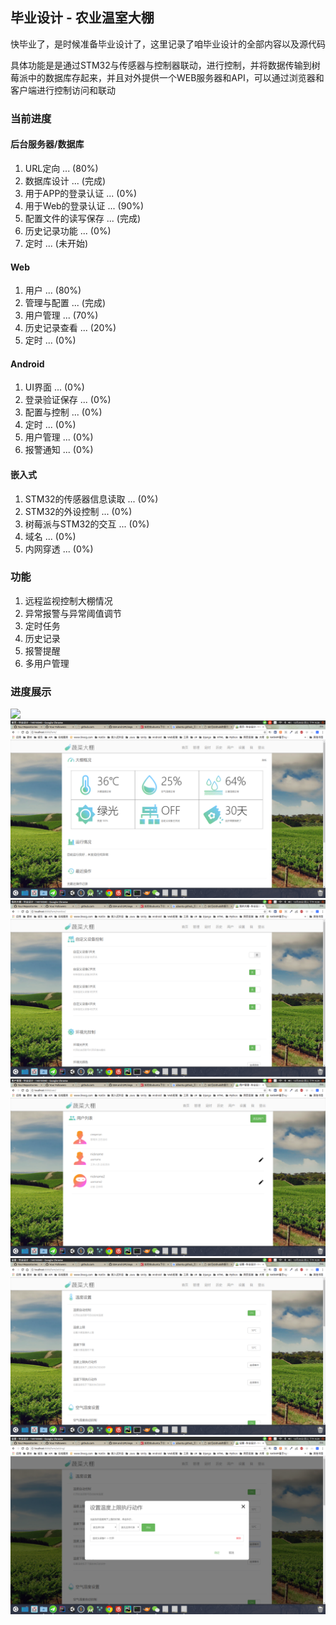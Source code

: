 ## 毕业设计 - 农业温室大棚

快毕业了，是时候准备毕业设计了，这里记录了咱毕业设计的全部内容以及源代码

具体功能是是通过STM32与传感器与控制器联动，进行控制，并将数据传输到树莓派中的数据库存起来，并且对外提供一个WEB服务器和API，可以通过浏览器和客户端进行控制访问和联动

### 当前进度
#### 后台服务器/数据库
1. URL定向 ... (80%)
2. 数据库设计 ... (完成)
3. 用于APP的登录认证 ... (0%)
4. 用于Web的登录认证 ... (90%)
4. 配置文件的读写保存 ... (完成)
5. 历史记录功能 ... (0%)
6. 定时 ... (未开始)

#### Web
1. 用户 ... (80%)
2. 管理与配置 ... (完成)
3. 用户管理 ... (70%)
4. 历史记录查看 ... (20%)
5. 定时 ... (0%)

#### Android
1. UI界面 ... (0%)
2. 登录验证保存 ... (0%)
3. 配置与控制 ... (0%)
4. 定时 ... (0%)
5. 用户管理 ... (0%)
6. 报警通知 ... (0%)

#### 嵌入式
1. STM32的传感器信息读取 ... (0%)
2. STM32的外设控制 ... (0%)
3. 树莓派与STM32的交互 ... (0%)
4. 域名 ... (0%)
5. 内网穿透 ... (0%)

### 功能
1. 远程监视控制大棚情况
2. 异常报警与异常阈值调节
3. 定时任务
4. 历史记录
5. 报警提醒
6. 多用户管理

### 进度展示
![](screenshot/web0001.png)
![](screenshot/web0002.png)
![](screenshot/web0003.png)
![](screenshot/web0004.png)
![](screenshot/web0005.png)
![](screenshot/web0006.png)
 


